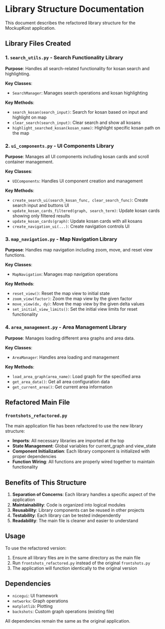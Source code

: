 # Library Structure Documentation

This document describes the refactored library structure for the MockupKost application.

## Library Files Created

### 1. `search_utils.py` - Search Functionality Library
**Purpose**: Handles all search-related functionality for kosan search and highlighting.

**Key Classes**:
- `SearchManager`: Manages search operations and kosan highlighting

**Key Methods**:
- `search_kosan(search_input)`: Search for kosan based on input and highlight on map
- `clear_search(search_input)`: Clear search and show all kosans
- `highlight_searched_kosan(kosan_name)`: Highlight specific kosan path on the map

### 2. `ui_components.py` - UI Components Library
**Purpose**: Manages all UI components including kosan cards and scroll container management.

**Key Classes**:
- `UIComponents`: Handles UI component creation and management

**Key Methods**:
- `create_search_ui(search_kosan_func, clear_search_func)`: Create search input and buttons UI
- `update_kosan_cards_filtered(graph, search_term)`: Update kosan cards showing only filtered results
- `update_kosan_cards(graph)`: Update kosan cards with all kosans
- `create_navigation_ui(...)`: Create navigation controls UI

### 3. `map_navigation.py` - Map Navigation Library
**Purpose**: Handles map navigation including zoom, move, and reset view functions.

**Key Classes**:
- `MapNavigation`: Manages map navigation operations

**Key Methods**:
- `reset_view()`: Reset the map view to initial state
- `zoom_view(factor)`: Zoom the map view by the given factor
- `move_view(dx, dy)`: Move the map view by the given delta values
- `set_initial_view_limits()`: Set the initial view limits for reset functionality

### 4. `area_management.py` - Area Management Library
**Purpose**: Manages loading different area graphs and area data.

**Key Classes**:
- `AreaManager`: Handles area loading and management

**Key Methods**:
- `load_area_graph(area_name)`: Load graph for the specified area
- `get_area_data()`: Get all area configuration data
- `get_current_area()`: Get current area information

## Refactored Main File

### `frontshots_refactored.py`
The main application file has been refactored to use the new library structure:

- **Imports**: All necessary libraries are imported at the top
- **State Management**: Global variables for current_graph and view_state
- **Component Initialization**: Each library component is initialized with proper dependencies
- **Function Wiring**: All functions are properly wired together to maintain functionality

## Benefits of This Structure

1. **Separation of Concerns**: Each library handles a specific aspect of the application
2. **Maintainability**: Code is organized into logical modules
3. **Reusability**: Library components can be reused in other projects
4. **Testability**: Each library can be tested independently
5. **Readability**: The main file is cleaner and easier to understand

## Usage

To use the refactored version:

1. Ensure all library files are in the same directory as the main file
2. Run `frontshots_refactored.py` instead of the original `frontshots.py`
3. The application will function identically to the original version

## Dependencies

- `nicegui`: UI framework
- `networkx`: Graph operations
- `matplotlib`: Plotting
- `backshots`: Custom graph operations (existing file)

All dependencies remain the same as the original application.
